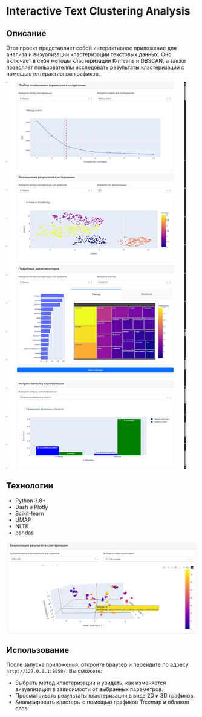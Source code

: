 # Interactive Text Clustering Analysis

## Описание
Этот проект представляет собой интерактивное приложение для анализа и визуализации кластеризации текстовых данных. Оно включает в себя методы кластеризации K-means и DBSCAN, а также позволяет пользователям исследовать результаты кластеризации с помощью интерактивных графиков.

![Dashboard Overview](screenshots/dashboard_overview.png)

## Технологии
- Python 3.8+
- Dash и Plotly
- Scikit-learn
- UMAP
- NLTK
- pandas

![Cluster Analysis](screenshots/cluster_analysis.png)

## Использование
После запуска приложения, откройте браузер и перейдите по адресу `http://127.0.0.1:8050/`. 
Вы сможете:
- Выбрать метод кластеризации и увидеть, как изменяется визуализация в зависимости от выбранных параметров.
- Просматривать результаты кластеризации в виде 2D и 3D графиков.
- Анализировать кластеры с помощью графиков Treemap и облаков слов.

